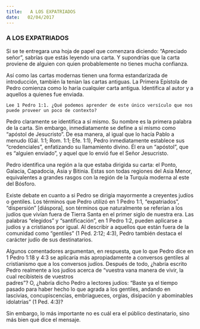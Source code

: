 ```yaml
---
title:   A LOS EXPATRIADOS
date:   02/04/2017
---
```


### A LOS EXPATRIADOS

   Si se te entregara una hoja de papel que comenzara diciendo: “Apreciado señor”, sabrías que estás leyendo una  carta. Y supondrías que la carta proviene de alguien con quien probablemente no tienes mucha confianza.

Así como las cartas modernas tienen una forma estandarizada de introducción, también la tenían las cartas  antiguas. La Primera Epístola de Pedro comienza como lo haría cualquier carta antigua. Identifica al autor y a  aquellos a quienes fue enviada.

`Lee 1 Pedro 1:1. ¿Qué podemos aprender de este único versículo que nos puede proveer un poco de contexto?`

Pedro claramente se identifica a sí mismo. Su nombre es la primera palabra de la carta. Sin embargo,  inmediatamente se define a sí mismo como “apóstol de Jesucristo”. De esa manera, al igual que lo hacía Pablo a  menudo (Gál. 1:1; Rom. 1:1; Efe. 1:1), Pedro inmediatamente establece sus “credenciales”, enfatizando su  llamamiento divino. Él era un “apóstol”, que es “alguien enviado”, y aquel que lo envió fue el Señor Jesucristo. 

Pedro identifica una región a la que estaba dirigida su carta: el Ponto, Galacia, Capadocia, Asia y Bitinia. Estas son  todas regiones del Asia Menor, equivalentes a grandes rasgos con la región de la Turquía moderna al este del  Bósforo.  

Existe debate en cuanto a si Pedro se dirigía mayormente a creyentes judíos o gentiles. Los términos que Pedro  utilizó en 1 Pedro 1:1, “expatriados”, “dispersión” [diáspora], son términos que naturalmente se referían a los judíos  que vivían fuera de Tierra Santa en el primer siglo de nuestra era. Las palabras “elegidos” y  “santificación”, en 1 Pedro 1:2, pueden aplicarse a judíos y a cristianos por igual. Al describir a aquellos que están fuera de la  comunidad como “gentiles” (1 Ped. 2:12; 4:3), Pedro también destaca el carácter judío de sus destinatarios.  

Algunos comentadores argumentan, en respuesta, que lo que Pedro dice en 1 Pedro 1:18 y 4:3 se aplicaría más  apropiadamente a conversos gentiles al cristianismo que a los conversos judíos. Después de todo, ¿habría escrito  Pedro realmente a los judíos acerca de “vuestra vana manera de vivir, la cual recibisteis de vuestros  
padres”? O, ¿habría dicho Pedro a lectores judíos: “Baste ya el tiempo pasado para haber hecho lo que agrada a los  gentiles, andando en lascivias, concupiscencias, embriagueces, orgías, disipación y abominables idolatrías” (1 Ped.  4:3)? 

Sin embargo, lo más importante no es cuál era el público destinatario, sino más bien qué dice el mensaje.